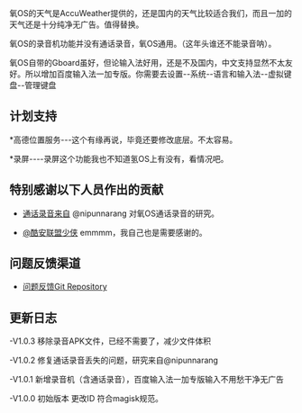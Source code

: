 氧OS的天气是AccuWeather提供的，还是国内的天气比较适合我们，而且一加的天气还是十分纯净无广告。值得替换。

氧OS的录音机功能并没有通话录音，氧OS通用。（这年头谁还不能录音呐）。

氧OS自带的Gboard虽好，但论输入法好用，还是不及国内，中文支持显然不太友好。所以增加百度输入法一加专版。你需要去设置--系统--语言和输入法--虚拟键盘--管理键盘


## 计划支持


*高德位置服务---这个有缘再说，毕竟还要修改底层。不太容易。

*录屏----录屏这个功能我也不知道氢OS上有没有，看情况吧。


## 特别感谢以下人员作出的贡献

* [通话录音来自](https://github.com/Magisk-Modules-Repo/oosnativecallrecordingenabler)     @nipunnarang 对氧OS通话录音的研究。

* [@酷安联盟少侠](http://www.coolapk.com/u/602894)    emmmm，我自己也是需要感谢的。

## 问题反馈渠道
* [问题反馈Git Repository](https://github.com/Magisk-Modules-Repo/OnePlusOxygenOSBACKChinaWeather/issues/new)

## 更新日志
-V1.0.3 移除录音APK文件，已经不需要了，减少文件体积

-V1.0.2 修复通话录音丢失的问题，研究来自@nipunnarang

-V1.0.1 新增录音机（含通话录音），百度输入法一加专版输入不用愁干净无广告

-V1.0.0 初始版本 更改ID 符合magisk规范。

